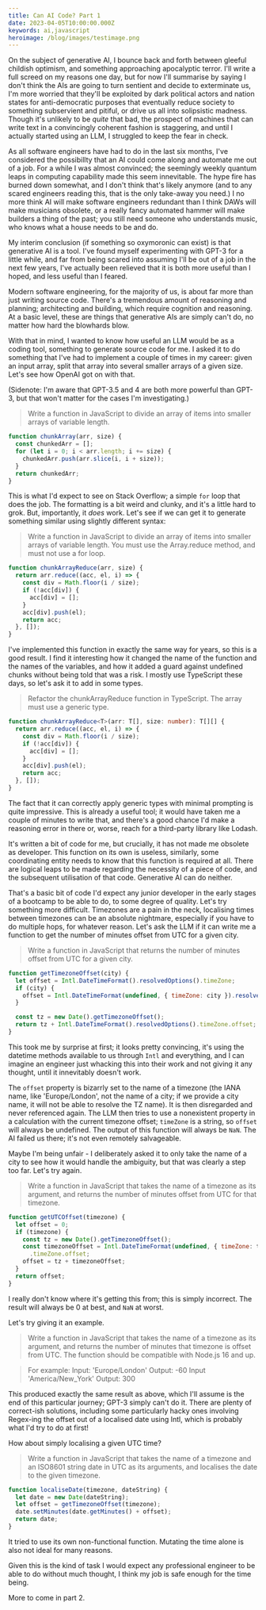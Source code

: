 ```yaml
---
title: Can AI Code? Part 1
date: 2023-04-05T10:00:00.000Z
keywords: ai,javascript
heroimage: /blog/images/testimage.png
---
```


On the subject of generative AI, I bounce back and forth between gleeful childish optimism, and something approaching apocalyptic terror. I'll write a full screed on my reasons one day, but for now I'll summarise by saying I don't think the AIs are going to turn sentient and decide to exterminate us, I'm more worried that they'll be exploited by dark political actors and nation states for anti-democratic purposes that eventually reduce society to something subservient and pitiful, or drive us all into solipsistic madness. Though it's unlikely to be _quite_ that bad, the prospect of machines that can write text in a convincingly coherent fashion is staggering, and until I actually started using an LLM, I struggled to keep the fear in check.

As all software engineers have had to do in the last six months, I've considered the possibillty that an AI could come along and automate me out of a job. For a while I was almost convinced; the seemingly weekly quantum leaps in computing capability made this seem innevitable. The hype fire has burned down somewhat, and I don't think that's likely anymore (and to any scared engineers reading this, that is the only take-away you need.) I no more think AI will make software engineers redundant than I think DAWs will make musicians obsolete, or a really fancy automated hammer will make builders a thing of the past; you still need someone who understands music, who knows what a house needs to be and do.

My interim conclusion (if something so oxymoronic can exist) is that generative AI is a tool. I've found myself experimenting with GPT-3 for a little while, and far from being scared into assuming I'll be out of a job in the next few years, I've actually been relieved that it is both more useful than I hoped, and less useful than I feared.

Modern software engineering, for the majority of us, is about far more than just writing source code. There's a tremendous amount of reasoning and planning; architecting and building, which require cognition and reasoning. At a basic level, these are things that generative AIs are simply can't do, no matter how hard the blowhards blow.

With that in mind, I wanted to know how useful an LLM would be as a coding tool, something to generate source code for me. I asked it to do something that I've had to implement a couple of times in my career: given an input array, split that array into several smaller arrays of a given size. Let's see how OpenAI got on with that.

(Sidenote: I'm aware that GPT-3.5 and 4 are both more powerful than GPT-3, but that won't matter for the cases I'm investigating.)

> Write a function in JavaScript to divide an array of items into smaller arrays of variable length.

```js
function chunkArray(arr, size) {
  const chunkedArr = [];
  for (let i = 0; i < arr.length; i += size) {
    chunkedArr.push(arr.slice(i, i + size));
  }
  return chunkedArr;
}
```

This is what I'd expect to see on Stack Overflow; a simple `for` loop that does the job. The formatting is a bit weird and clunky, and it's a little hard to grok. But, importantly, it _does_ work. Let's see if we can get it to generate something similar using slightly different syntax:

> Write a function in JavaScript to divide an array of items into smaller arrays of variable length. You must use the Array.reduce method, and must not use a for loop.

```js
function chunkArrayReduce(arr, size) {
  return arr.reduce((acc, el, i) => {
    const div = Math.floor(i / size);
    if (!acc[div]) {
      acc[div] = [];
    }
    acc[div].push(el);
    return acc;
  }, []);
}
```

I've implemented this function in exactly the same way for years, so this is a good result. I find it interesting how it changed the name of the function and the names of the variables, and how it added a guard against undefined chunks without being told that was a risk. I mostly use TypeScript these days, so let's ask it to add in some types.

> Refactor the chunkArrayReduce function in TypeScript. The array must use a generic type.

```typescript
function chunkArrayReduce<T>(arr: T[], size: number): T[][] {
  return arr.reduce((acc, el, i) => {
    const div = Math.floor(i / size);
    if (!acc[div]) {
      acc[div] = [];
    }
    acc[div].push(el);
    return acc;
  }, []);
}
```

The fact that it can correctly apply generic types with minimal prompting is quite impressive. This is already a useful tool; it would have taken me a couple of minutes to write that, and there's a good chance I'd make a reasoning error in there or, worse, reach for a third-party library like Lodash.

It's written a bit of code for me, but crucially, it has not made me obsolete as developer. This function on its own is useless, similarly, some coordinating entity needs to know that this function is required at all. There are logical leaps to be made regarding the necessity of a piece of code, and the subsequent utilisation of that code. Generative AI can do neither.

That's a basic bit of code I'd expect any junior developer in the early stages of a bootcamp to be able to do, to some degree of quality. Let's try something more difficult. Timezones are a pain in the neck, localising times between timezones can be an absolute nightmare, especially if you have to do multiple hops, for whatever reason. Let's ask the LLM if it can write me a function to get the number of minutes offset from UTC for a given city.

> Write a function in JavaScript that returns the number of minutes offset from UTC for a given city.

```js
function getTimezoneOffset(city) {
  let offset = Intl.DateTimeFormat().resolvedOptions().timeZone;
  if (city) {
    offset = Intl.DateTimeFormat(undefined, { timeZone: city }).resolvedOptions().timeZone;
  }

  const tz = new Date().getTimezoneOffset();
  return tz + Intl.DateTimeFormat().resolvedOptions().timeZone.offset;
}
```

This took me by surprise at first; it looks pretty convincing, it's using the datetime methods available to us through `Intl` and everything, and I can imagine an engineer just whacking this into their work and not giving it any thought, until it innevitably doesn't work.

The `offset` property is bizarrly set to the name of a timezone (the IANA name, like 'Europe/London', not the name of a city; if we provide a city name, it will not be able to resolve the TZ name). It is then disregarded and never referenced again. The LLM then tries to use a nonexistent property in a calculation with the current timezone offset; `timeZone` is a string, so `offset` will always be undefined. The output of this function will always be `NaN`. The AI failed us there; it's not even remotely salvageable.

Maybe I'm being unfair - I deliberately asked it to only take the name of a city to see how it would handle the ambiguity, but that was clearly a step too far. Let's try again.

> Write a function in JavaScript that takes the name of a timezone as its argument, and returns the number of minutes offset from UTC for that timezone.

```js
function getUTCOffset(timezone) {
  let offset = 0;
  if (timezone) {
    const tz = new Date().getTimezoneOffset();
    const timezoneOffset = Intl.DateTimeFormat(undefined, { timeZone: timezone }).resolvedOptions()
      .timeZone.offset;
    offset = tz + timezoneOffset;
  }
  return offset;
}
```

I really don't know where it's getting this from; this is simply incorrect. The result will always be 0 at best, and `NaN` at worst.

Let's try giving it an example.

> Write a function in JavaScript that takes the name of a timezone as its argument, and returns the number of minutes that timezone is offset from UTC. The function should be compatible with Node.js 16 and up.

> For example:
> Input: 'Europe/London'
> Output: -60
> Input 'America/New_York'
> Output: 300

This produced exactly the same result as above, which I'll assume is the end of this particular journey; GPT-3 simply can't do it. There are plenty of correct-ish solutions, including some particularly hacky ones involving Regex-ing the offset out of a localised date using Intl, which is probably what I'd try to do at first!

How about simply localising a given UTC time?

> Write a function in JavaScript that takes the name of a timezone and an ISO8601 string date in UTC as its arguments, and localises the date to the given timezone.

```ts
function localiseDate(timezone, dateString) {
  let date = new Date(dateString);
  let offset = getTimezoneOffset(timezone);
  date.setMinutes(date.getMinutes() + offset);
  return date;
}
```

It tried to use its own non-functional function. Mutating the time alone is also not ideal for many reasons.

Given this is the kind of task I would expect any professional engineer to be able to do without much thought, I think my job is safe enough for the time being.

More to come in part 2.
